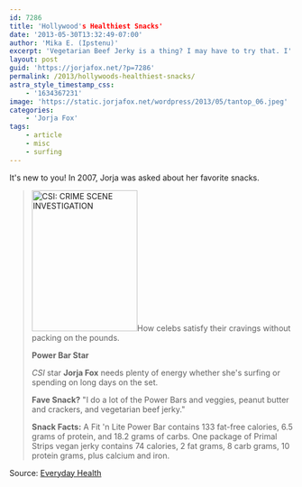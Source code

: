 ```yaml
---
id: 7286
title: 'Hollywood's Healthiest Snacks'
date: '2013-05-30T13:32:49-07:00'
author: 'Mika E. (Ipstenu)'
excerpt: 'Vegetarian Beef Jerky is a thing? I may have to try that. I''m trying to snack healthier, and Jorja has good tips.'
layout: post
guid: 'https://jorjafox.net/?p=7286'
permalink: /2013/hollywoods-healthiest-snacks/
astra_style_timestamp_css:
    - '1634367231'
image: 'https://static.jorjafox.net/wordpress/2013/05/tantop_06.jpeg'
categories:
    - 'Jorja Fox'
tags:
    - article
    - misc
    - surfing
---
```


It's new to you! In 2007, Jorja was asked about her favorite snacks.
<blockquote><a href="//static.jorjafox.net/wordpress/2013/05/tantop_06.jpeg"><img class="alignright size-medium wp-image-7287" alt="CSI: CRIME SCENE INVESTIGATION" src="//static.jorjafox.net/wordpress/2013/05/tantop_06.jpeg" width="187" height="250" /></a>How celebs satisfy their cravings without packing on the pounds.

**Power Bar Star**

_CSI_ star **Jorja Fox** needs plenty of energy whether she's surfing or spending on long days on the set.

**Fave Snack?** "I do a lot of the Power Bars and veggies, peanut butter and crackers, and vegetarian beef jerky."

**Snack Facts:** A Fit 'n Lite Power Bar contains 133 fat-free calories, 6.5 grams of protein, and 18.2 grams of carbs. One package of Primal Strips vegan jerky contains 74 calories, 2 fat grams, 8 carb grams, 10 protein grams, plus calcium and iron.</blockquote>
Source: <a href="http://www.everydayhealth.com/photogallery/starsecrets/favoritehealthysnack.aspx#/slide-7">Everyday Health</a>
